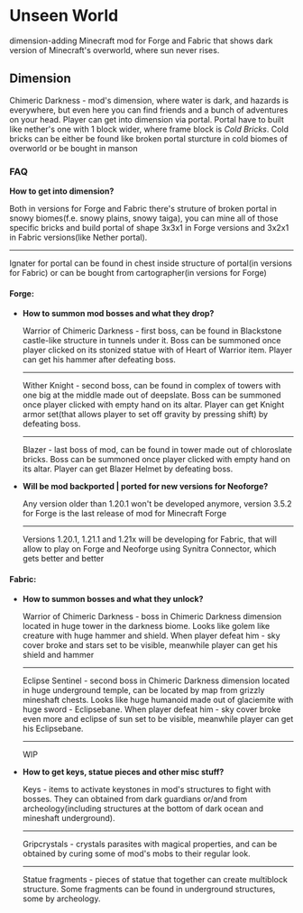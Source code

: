 <h1>Unseen World</h1>

<p>dimension-adding Minecraft mod for Forge and Fabric that shows dark version of Minecraft's overworld, where sun never rises.</p>

<h2>Dimension</h2>

<p>Chimeric Darkness - mod's dimension, where water is dark, and hazards is everywhere, but even here you can find friends and a bunch of adventures on your head.
Player can get into dimension via portal. Portal have to built like nether's one with 1 block wider, where frame block is <i>Cold Bricks</i>. Cold bricks can be either be found like broken portal sturcture in cold biomes of overworld or be bought in manson</p>

<h3>FAQ</h3>
<strong>How to get into dimension?</strong>
<p>
    Both in versions for Forge and Fabric there's struture of broken portal in snowy biomes(f.e. snowy plains, snowy taiga), you can mine all of those specific bricks and build portal of shape 3x3x1 in Forge versions and 3x2x1 in Fabric versions(like Nether portal). 
    <hr>
    Ignater for portal can be found in chest inside structure of portal(in versions for Fabric) or can be bought from cartographer(in versions for Forge)
</p>
<h4>
    Forge:
</h4>
<ul>
<li>
<strong>How to summon mod bosses and what they drop?</strong>
<p>
    Warrior of Chimeric Darkness - first boss, can be found in Blackstone castle-like structure in tunnels under it. Boss can be summoned once player clicked on its stonized statue with of Heart of Warrior item. Player can get his hammer after defeating boss.
    <hr>
    Wither Knight - second boss, can be found in complex of towers with one big at the middle made out of deepslate. Boss can be summoned once player clicked with empty hand on its altar. Player can get Knight armor set(that allows player to set off gravity by pressing shift) by defeating boss.
    <hr>
    Blazer - last boss of mod, can be found in tower made out of chloroslate bricks. Boss can be summoned once player clicked with empty hand on its altar. Player can get Blazer Helmet by defeating boss.
</p>
</li>
<li>
<strong>Will be mod backported | ported for new versions for Neoforge?</strong>
<p>
    Any version older than 1.20.1 won't be developed anymore, version 3.5.2 for Forge is the last release of mod for Minecraft Forge
    <hr>
    Versions 1.20.1, 1.21.1 and 1.21x will be developing for Fabric, that will allow to play on Forge and Neoforge using Synitra Connector, which gets better and better
</p>
</li>
</ul>
<h4>
    Fabric:
</h4>
<ul>
<li>
<strong>How to summon bosses and what they unlock?</strong>
<p>
    Warrior of Chimeric Darkness - boss in Chimeric Darkness dimension located in huge tower in the darkness biome. Looks like golem like creature with huge hammer and shield. When player defeat him - sky cover broke and stars set to be visible, meanwhile player can get his shield and hammer
    <hr>
    Eclipse Sentinel - second boss in Chimeric Darkness dimension located in huge underground temple, can be located by map from grizzly mineshaft chests. Looks like huge humanoid made out of glaciemite with huge sword - Eclipsebane. When player defeat him - sky cover broke even more and eclipse of sun set to be visible, meanwhile player can get his Eclipsebane.
    <hr>
    WIP
</p>
</li>
<li>
<strong>How to get keys, statue pieces and other misc stuff?</strong>
<p>
    Keys - items to activate keystones in mod's structures to fight with bosses. They can obtained from dark guardians or/and from archeology(including structures at the bottom of dark ocean and mineshaft underground).
    <hr>
    Gripcrystals - crystals parasites with magical properties, and can be obtained by curing some of mod's mobs to their regular look.
    <hr>
    Statue fragments - pieces of statue that together can create multiblock structure. Some fragments can be found in underground structures, some by archeology.
</p>
</li>
</ul>